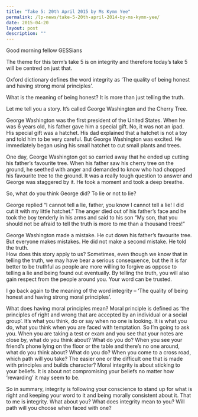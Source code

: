 ```yaml
---
title: "Take 5: 20th April 2015 by Ms Kymn Yee"
permalink: /lp-news/take-5-20th-april-2014-by-ms-kymn-yee/
date: 2015-04-20
layout: post
description: ""
---
```

Good morning fellow GESSians

The theme for this term’s take 5 is on integrity and therefore today’s take 5 will be centred on just that.

Oxford dictionary defines the word integrity as ‘The quality of being honest and having strong moral principles’.

What is the meaning of being honest? It is more than just telling the truth.

Let me tell you a story. It’s called George Washington and the Cherry Tree.

George Washington was the first president of the United States. When he was 6 years old, his father gave him a special gift. No, it was not an ipad. His special gift was a hatchet. His dad explained that a hatchet is not a toy and told him to be very careful. But George Washington was excited. He immediately began using his small hatchet to cut small plants and trees.

One day, George Washington got so carried away that he ended up cutting his father’s favourite tree. When his father saw his cherry tree on the ground, he seethed with anger and demanded to know who had chopped his favourite tree to the ground. It was a really tough question to answer and George was staggered by it. He took a moment and took a deep breathe.

So, what do you think George did? To lie or not to lie?

George replied “I cannot tell a lie, father, you know I cannot tell a lie! I did cut it with my little hatchet.” The anger died out of his father’s face and he took the boy tenderly in his arms and said to his son “My son, that you should not be afraid to tell the truth is more to me than a thousand trees!”

George Washington made a mistake. He cut down his father’s favourite tree. But everyone makes mistakes. He did not make a second mistake. He told the truth.  
How does this story apply to us? Sometimes, even though we know that in telling the truth, we may have bear a serious consequence, but the it is far better to be truthful as people are more willing to forgive as oppose to telling a lie and being found out eventually. By telling the truth, you will also gain respect from the people around you. Your word can be trusted.

I go back again to the meaning of the word integrity – ‘The quality of being honest and having strong moral principles’.

What does having moral principles mean? Moral principle is defined as ‘the principles of right and wrong that are accepted by an individual or a social group’. It’s what you think, do or say when no one is looking. It is what you do, what you think when you are faced with temptation. So I’m going to ask you. When you are taking a test or exam and you see that your notes are close by, what do you think about? What do you do? When you see your friend’s phone lying on the floor or the table and there’s no one around, what do you think about? What do you do? When you come to a cross road, which path will you take? The easier one or the difficult one that is made with principles and builds character? Moral integrity is about sticking to your beliefs. It is about not compromising your beliefs no matter how ‘rewarding’ it may seem to be.

So in summary, integrity is following your conscience to stand up for what is right and keeping your word to it and being morally consistent about it. That to me is integrity. What about you? What does integrity mean to you? Will path will you choose when faced with one?